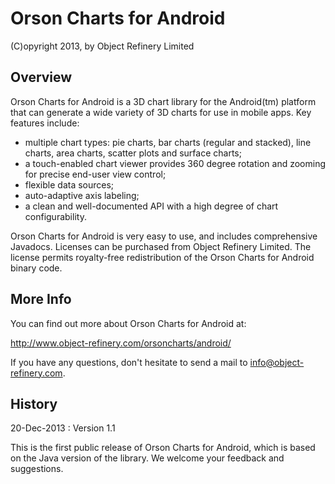 Orson Charts for Android
========================

(C)opyright 2013, by Object Refinery Limited

Overview
--------
Orson Charts for Android is a 3D chart library for the Android(tm) platform that can generate a wide variety of 3D charts for use in mobile apps. Key features include:

- multiple chart types: pie charts, bar charts (regular and stacked), line charts, area charts, scatter plots and surface charts;
- a touch-enabled chart viewer provides 360 degree rotation and zooming for precise end-user view control;
- flexible data sources;
- auto-adaptive axis labeling;
- a clean and well-documented API with a high degree of chart configurability.

Orson Charts for Android is very easy to use, and includes comprehensive Javadocs.  Licenses can be purchased from Object Refinery Limited.  The license permits royalty-free redistribution of the Orson Charts for Android binary code.

More Info
---------
You can find out more about Orson Charts for Android at:

http://www.object-refinery.com/orsoncharts/android/

If you have any questions, don't hesitate to send a mail to info@object-refinery.com.

History
-------
20-Dec-2013 : Version 1.1

This is the first public release of Orson Charts for Android, which is based on the Java version of the library.  We welcome your feedback and suggestions.
